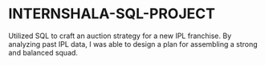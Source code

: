 # INTERNSHALA-SQL-PROJECT
Utilized SQL to craft an auction strategy for a new IPL franchise. By analyzing past IPL data, I was able to design a plan for assembling a strong and balanced squad.
